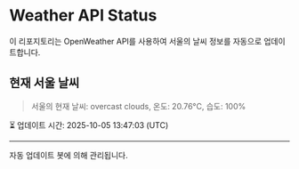 
# Weather API Status

이 리포지토리는 OpenWeather API를 사용하여 서울의 날씨 정보를 자동으로 업데이트합니다.

## 현재 서울 날씨
> 서울의 현재 날씨: overcast clouds, 온도: 20.76°C, 습도: 100%

⏳ 업데이트 시간: 2025-10-05 13:47:03 (UTC)

---
자동 업데이트 봇에 의해 관리됩니다.
